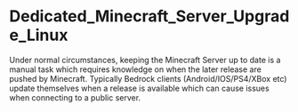 # Dedicated_Minecraft_Server_Upgrade_Linux
Under normal circumstances, keeping the Minecraft Server up to date is a manual task which requires knowledge on when the later release are pushed by Minecraft. Typically Bedrock clients (Android/IOS/PS4/XBox etc) update themselves when a release is available which can cause issues when connecting to a public server. 

